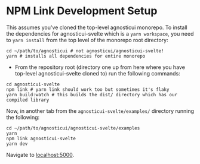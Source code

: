 # NPM Link Development Setup

This assumes you've cloned the top-level agnosticui monorepo. To install the dependencies for agnosticui-svelte which is a `yarn workspace`, you need to `yarn install` from the top level of
the monorepo root directory:

```
cd ~/path/to/agnosticui # not agnosticui/agnosticui-svelte!
yarn # installs all dependencies for entire monorepo
```

- From the repository root (directory one up from here where you have top-level agnosticui-svelte cloned to)
run the following commands:

```shell
cd agnosticui-svelte
npm link # yarn link should work too but sometimes it's flaky
yarn build:watch # this builds the dist/ directory which has our compiled library
```

Now, in another tab from the `agnosticui-svelte/examples/` directory running the following:

```shell
cd ~/path/to/agnosticui/agnosticui-svelte/examples
yarn
npm link agnosticui-svelte
yarn dev
```

Navigate to [localhost:5000](http://localhost:5000).
